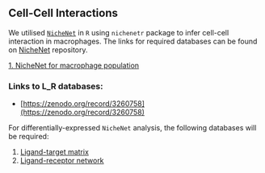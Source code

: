 ## Cell-Cell Interactions

We utilised [```NicheNet```](https://github.com/saeyslab/nichenetr) in ```R``` using ```nichenetr``` package to infer cell-cell interaction in macrophages.
The links for required databases can be found on [NicheNet](https://github.com/saeyslab/nichenetr) repository.

[1. NicheNet for macrophage population](NicheNet_DE_All_vs_Macrophages.r)

### Links to L_R databases:

- [https://zenodo.org/record/3260758](https://zenodo.org/record/3260758)

For differentially-expressed ```NicheNet``` analysis, the following databases will be required:

1. [Ligand-target matrix](https://zenodo.org/record/3260758/files/ligand_target_matrix.rds)
2. [Ligand-receptor network](https://zenodo.org/record/3260758/files/lr_network.rds)
